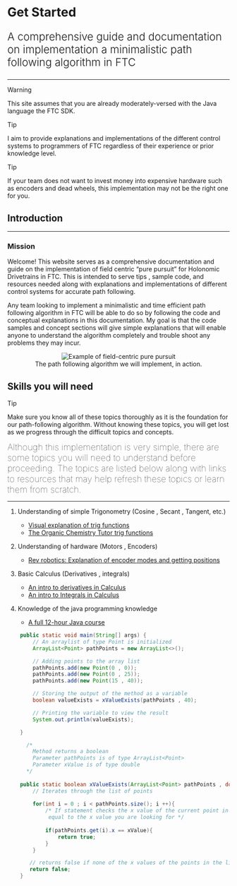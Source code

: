 # Get Started


<p style = "font-weight : 300; font-size : 24px;">
A comprehensive guide and documentation on implementation a minimalistic path following algorithm in FTC
</p>

---

> [!WARNING]
> This site assumes that you are already moderately-versed with the Java language the FTC SDK.

> [!TIP]
> I aim to provide explanations and implementations of the different control systems to programmers of FTC regardless of their experience or prior knowledge level.

> [!TIP]
> If your team does not want to invest money into expensive hardware such as encoders and dead wheels, this implementation may not be the right one for you.



## Introduction

---


### Mission
Welcome! This website serves as a comprehensive documentation and guide on the implementation of field centric “pure pursuit” for Holonomic Drivetrains in FTC.
This is intended to serve tips , sample code, and resources needed along with explanations and implementations of different control systems for accurate path following.

Any team looking to implement a minimalistic and time efficient path following algorithm in FTC will be able to do so by following the code and conceptual explanations in this documentation. 
My goal is that the code samples and concept sections will give simple explanations that will 
enable anyone to understand the algorithm completely and trouble shoot any problems they may incur.


<figure align="center">
    <img src="Images/field-centric-pure-pursuit-implementation.gif" class="rounded-lg" alt="Example of field-centric pure pursuit" style="border-radius:1.5%;">
    <figcaption class="mt-2 text-sm text-center text-gray-600">The path following algorithm we will implement, in action.</figcaption>
</figure>


## Skills you will need

> [!TIP]
> Make sure you know all of these topics thoroughly as it is the foundation for our path-following algorithm. Without knowing these topics, you will get lost as we progress through the difficult topics and concepts.

<span style = "font-size : 20px; font-weight : 100;">
Although this implementation is very simple, there are some topics you will need to understand before proceeding. The topics are listed below along with links to resources that may help refresh these topics or learn them from scratch.
</span>

---

1. Understanding of simple Trigonometry (Cosine , Secant , Tangent, etc.)
    - [Visual explanation of trig functions](https://www.mathsisfun.com/sine-cosine-tangent.html)
    - [The Organic Chemistry Tutor trig functions](https://www.youtube.com/watch?v=HAole1-hadc)
   
2. Understanding of hardware (Motors , Encoders)
    - [Rev robotics: Explanation of encoder modes and getting positions](https://docs.revrobotics.com/rev-control-system/programming/using-encoder-feedback)

3. Basic Calculus (Derivatives , integrals)
    - [An intro to derivatives in Calculus](https://www.mathsisfun.com/calculus/derivatives-introduction.html)
    - [An intro to Integrals in Calculus](https://www.cuemath.com/calculus/integral/)
    
4. Knowledge of the java programming knowledge
    - [A full 12-hour Java course](https://www.youtube.com/watch?v=xk4_1vDrzzo)


```java 
    public static void main(String[] args) {
        // An arraylist of type Point is initialized
        ArrayList<Point> pathPoints = new ArrayList<>();

        // Adding points to the array list
        pathPoints.add(new Point(0 , 0));
        pathPoints.add(new Point(0 , 25));
        pathPoints.add(new Point(15 , 40));

        // Storing the output of the method as a variable
        boolean valueExists = xValueExists(pathPoints , 40);

        // Printing the variable to view the result
        System.out.println(valueExists);

    }

      /*
        Method returns a boolean
        Parameter pathPoints is of type ArrayList<Point>
        Parameter xValue is of type double
      */
  
    public static boolean xValueExists(ArrayList<Point> pathPoints , double xValue){
        // Iterates through the list of points
  
        for(int i = 0 ; i < pathPoints.size(); i ++){
            /* If statement checks the x value of the current point in the iteration process is
             equal to the x value you are looking for */
  
            if(pathPoints.get(i).x == xValue){
                return true;
            }
        }

       // returns false if none of the x values of the points in the list were equal to the xValue
       return false;
    }
```

